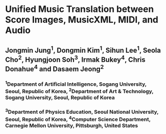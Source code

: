 # Unified Music Translation between Score Images, MusicXML, MIDI, and Audio
## Jongmin Jung<sup>1</sup>, Dongmin Kim<sup>1</sup>, Sihun Lee<sup>1</sup>, Seola Cho<sup>2</sup>, Hyungjoon Soh<sup>3</sup>, Irmak Bukey<sup>4</sup>, Chris Donahue<sup>4</sup> and Dasaem Jeong<sup>2</sup>
### <sup>1</sup>Department of Artificial Intelligence, Sogang University, Seoul, Republic of Korea, <sup>2</sup>Department of Art & Technology, Sogang University, Seoul, Republic of Korea
### <sup>3</sup>Department of Physics Education, Seoul National University, Seoul, Republic of Korea, <sup>4</sup>Computer Science Department, Carnegie Mellon University, Pittsburgh, United States